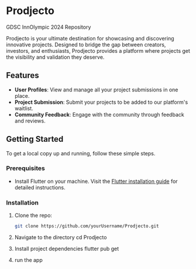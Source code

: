 # Prodjecto
GDSC InnOlympic 2024 Repository

Prodjecto is your ultimate destination for showcasing and discovering innovative projects. Designed to bridge the gap between creators, investors, and enthusiasts, Prodjecto provides a platform where projects get the visibility and validation they deserve.

## Features

- **User Profiles**: View and manage all your project submissions in one place.
- **Project Submission**: Submit your projects to be added to our platform's waitlist.
- **Community Feedback**: Engage with the community through feedback and reviews.

## Getting Started

To get a local copy up and running, follow these simple steps.

### Prerequisites

- Install Flutter on your machine. Visit the [Flutter installation guide](https://flutter.dev/docs/get-started/install) for detailed instructions.

### Installation

1. Clone the repo:
   ```sh
   git clone https://github.com/yourUsername/Prodjecto.git

2. Navigate to the directory
cd Prodjecto

3. Install project dependencies
flutter pub get

4. run the app 

